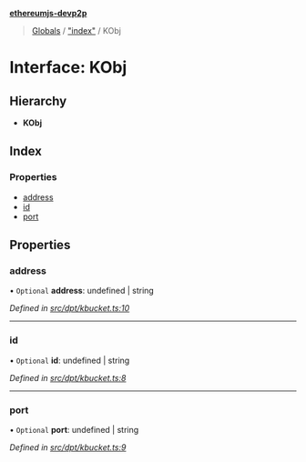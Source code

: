 **[ethereumjs-devp2p](../README.md)**

> [Globals](../README.md) / ["index"](../modules/_index_.md) / KObj

# Interface: KObj

## Hierarchy

* **KObj**

## Index

### Properties

* [address](_index_.kobj.md#address)
* [id](_index_.kobj.md#id)
* [port](_index_.kobj.md#port)

## Properties

### address

• `Optional` **address**: undefined \| string

*Defined in [src/dpt/kbucket.ts:10](https://github.com/ethereumjs/ethereumjs-devp2p/blob/master/src/dpt/kbucket.ts#L10)*

___

### id

• `Optional` **id**: undefined \| string

*Defined in [src/dpt/kbucket.ts:8](https://github.com/ethereumjs/ethereumjs-devp2p/blob/master/src/dpt/kbucket.ts#L8)*

___

### port

• `Optional` **port**: undefined \| string

*Defined in [src/dpt/kbucket.ts:9](https://github.com/ethereumjs/ethereumjs-devp2p/blob/master/src/dpt/kbucket.ts#L9)*
